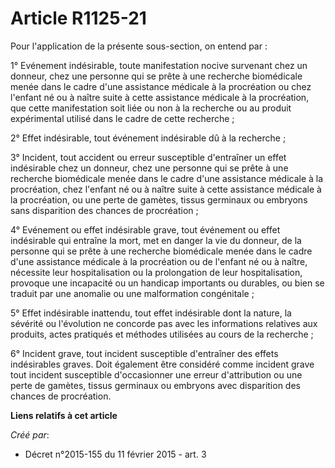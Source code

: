 # Article R1125-21

Pour l'application de la présente sous-section, on entend par :

1° Evénement indésirable, toute manifestation nocive survenant chez un donneur, chez une personne qui se prête à une
recherche biomédicale menée dans le cadre d'une assistance médicale à la procréation ou chez l'enfant né ou à naître suite à
cette assistance médicale à la procréation, que cette manifestation soit liée ou non à la recherche ou au produit
expérimental utilisé dans le cadre de cette recherche ;

2° Effet indésirable, tout événement indésirable dû à la recherche ;

3° Incident, tout accident ou erreur susceptible d'entraîner un effet indésirable chez un donneur, chez une personne qui se
prête à une recherche biomédicale menée dans le cadre d'une assistance médicale à la procréation, chez l'enfant né ou à
naître suite à cette assistance médicale à la procréation, ou une perte de gamètes, tissus germinaux ou embryons sans
disparition des chances de procréation ;

4° Evénement ou effet indésirable grave, tout événement ou effet indésirable qui entraîne la mort, met en danger la vie du
donneur, de la personne qui se prête à une recherche biomédicale menée dans le cadre d'une assistance médicale à la
procréation ou de l'enfant né ou à naître, nécessite leur hospitalisation ou la prolongation de leur hospitalisation,
provoque une incapacité ou un handicap importants ou durables, ou bien se traduit par une anomalie ou une malformation
congénitale ;

5° Effet indésirable inattendu, tout effet indésirable dont la nature, la sévérité ou l'évolution ne concorde pas avec les
informations relatives aux produits, actes pratiqués et méthodes utilisées au cours de la recherche ;

6° Incident grave, tout incident susceptible d'entraîner des effets indésirables graves. Doit également être considéré comme
incident grave tout incident susceptible d'occasionner une erreur d'attribution ou une perte de gamètes, tissus germinaux ou
embryons avec disparition des chances de procréation.

**Liens relatifs à cet article**

_Créé par_:

  - Décret n°2015-155 du 11 février 2015 - art. 3
